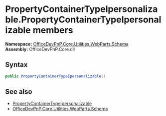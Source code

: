 # PropertyContainerTypeIpersonalizable.PropertyContainerTypeIpersonalizable members 
  

**Namespace:** [OfficeDevPnP.Core.Utilities.WebParts.Schema](OfficeDevPnP.Core.Utilities.WebParts.Schema.md)  
**Assembly:** OfficeDevPnP.Core.dll  
## Syntax
```C#
public PropertyContainerTypeIpersonalizable()
```
## See also
- [PropertyContainerTypeIpersonalizable](OfficeDevPnP.Core.Utilities.WebParts.Schema.PropertyContainerTypeIpersonalizable.md)
- [OfficeDevPnP.Core.Utilities.WebParts.Schema](OfficeDevPnP.Core.Utilities.WebParts.Schema.md)
